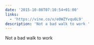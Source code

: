 ```yaml
---
date: '2015-10-08T07:10:54+01:00'
links:
  - 'https://vine.co/v/e0WZYvqu6L9'
description: 'Not a bad walk to work '
---
```

Not a bad walk to work 
